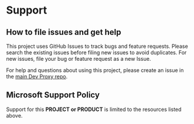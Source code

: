 # Support

## How to file issues and get help  

This project uses GitHub Issues to track bugs and feature requests. Please search the existing issues before filing new issues to avoid duplicates.  For new issues, file your bug or feature request as a new Issue.

For help and questions about using this project, please create an issue in the [main Dev Proxy repo](/microsoft/dev-proxy).

## Microsoft Support Policy  

Support for this **PROJECT or PRODUCT** is limited to the resources listed above.
